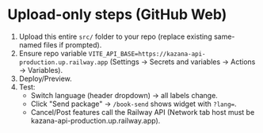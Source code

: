 # Upload-only steps (GitHub Web)

1) Upload this entire `src/` folder to your repo (replace existing same-named files if prompted).
2) Ensure repo variable `VITE_API_BASE=https://kazana-api-production.up.railway.app` (Settings → Secrets and variables → Actions → Variables).
3) Deploy/Preview.
4) Test:
   - Switch language (header dropdown) -> all labels change.
   - Click "Send package" -> `/book-send` shows widget with `?lang=`.
   - Cancel/Post features call the Railway API (Network tab host must be kazana-api-production.up.railway.app).
